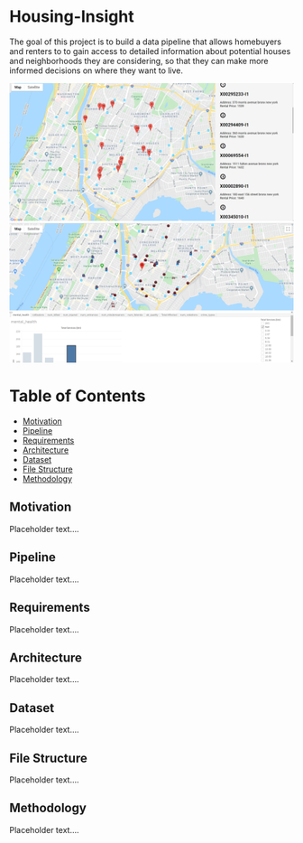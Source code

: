 # Housing-Insight

The goal of this project is to build a data pipeline that allows homebuyers and renters to to gain access to detailed information about potential houses and neighborhoods they are considering, so that they can make more informed decisions on where they want to live.

![Image of Demo](images/demo1.png)
![Image of Demo](images/demo2.png)

# Table of Contents
  * [Motivation](#motivation)
  * [Pipeline](#pipeline)
  * [Requirements](#requirements)
  * [Architecture](#architecture)
  * [Dataset](#dataset)
  * [File Structure](#file-structure)
  * [Methodology](#methodology)


## Motivation

Placeholder text....


## Pipeline

Placeholder text....


## Requirements
Placeholder text....


## Architecture

Placeholder text....


## Dataset

Placeholder text....


## File Structure

Placeholder text....

## Methodology

Placeholder text....



